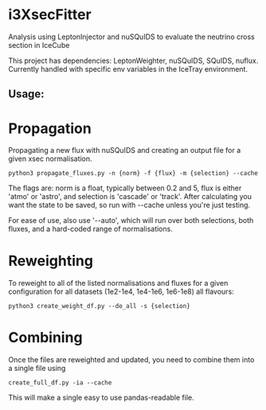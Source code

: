 # i3XsecFitter
Analysis using LeptonInjector and nuSQuIDS to evaluate the neutrino cross section in IceCube

This project has dependencies: LeptonWeighter, nuSQuIDS, SQuIDS, nuflux.
Currently handled with specific env variables in the IceTray environment.

Usage:
------------

Propagation
============

Propagating a new flux with nuSQuIDS and creating an output file for a given xsec normalisation.

```python3 propagate_fluxes.py -n {norm} -f {flux} -m {selection} --cache```

The flags are: norm is a float, typically between 0.2 and 5, flux is either 'atmo' or 'astro', and selection is 'cascade' or 'track'.
After calculating you want the state to be saved, so run with --cache unless you're just testing.

For ease of use, also use '--auto', which will run over both selections, both fluxes, and a hard-coded range of normalisations. 

Reweighting
=============

To reweight to all of the listed normalisations and fluxes for a given configuration for all datasets (1e2-1e4, 1e4-1e6, 1e6-1e8) all flavours:

```python3 create_weight_df.py --do_all -s {selection}```

Combining
===========

Once the files are reweighted and updated, you need to combine them into a single file using

```create_full_df.py -ia --cache```

This will make a single easy to use pandas-readable file.


